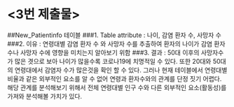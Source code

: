 # <3번 제출물>
##New_Patientinfo 테이블
###1. Table attribute : 나이, 감염 환자 수, 사망자 수
###2. 이유 : 연령대별 감염 환자 수 와 사망자 수를 추출하여 환자의 나이가 감염 환자 수나 사망자 수에 영향을 미치는지 알아보기 위함
###3. 결과 : 50대 이후의 사망자수가 많은 겻으로 보아 나이가 많을수록 코로나19에 치명적일 수 있다.
또한 20대와 50대의 연령대에서 감염자 수가 많은것을 확인 할 수 있다.
그러나 현재 테이블에서 연령대별 비율과 같은 외부적인 요소를 알 수 없어 연령과 환자수와의 관계를 단정 짓기 어렵다.
해당 관계를 분석해보기 위해서 전체 연령대별 인구 수와 다른 외부적인 요소(활동성)를 가져와 분석해볼 가치가 있다.
